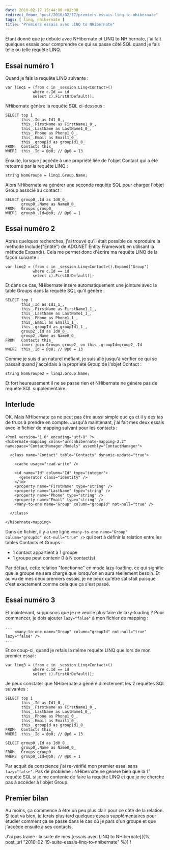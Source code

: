 ```yaml
---
date: 2010-02-17 15:44:00 +02:00
redirect_from: "post/2010/02/17/premiers-essais-linq-to-nhibernate"
tags: [ linq, nhibernate ]
title: "Premiers essais avec LINQ to NHibernate"
---
```


Étant donné que je débute avec NHibernate et LINQ to NHibernate, j'ai fait
quelques essais pour comprendre ce qui se passe côté SQL quand je fais telle ou
telle requête LINQ.

## Essai numéro 1

Quand je fais la requête LINQ suivante :

```
var linq1 = (from c in _session.Linq<Contact>()
            where c.Id == id
            select c).FirstOrDefault();
```

NHibernate génère la requête SQL ci-dessous :

```
SELECT top 1
       this_.Id as Id1_0_,
       this_.FirstName as FirstName1_0_,
       this_.LastName as LastName1_0_,
       this_.Phone as Phone1_0_,
       this_.Email as Email1_0_,
       this_.groupId as groupId1_0_
FROM   Contacts this_
WHERE  this_.Id = @p0; // @p0 = 13
```

Ensuite, lorsque j'accède à une propriété liée de l'objet Contact qui a été
retourné par la requête LINQ :

```
string NomGroupe = linq1.Group.Name;
```

Alors NHibernate va générer une seconde requête SQL pour charger l'objet
Group associé au contact :

```
SELECT group0_.Id as Id0_0_,
       group0_.Name as Name0_0_
FROM   Groups group0_
WHERE  group0_.Id=@p0; // @p0 = 1
```

## Essai numéro 2

Après quelques recherches, j'ai trouvé qu'il était possible de reproduire la
méthode Include("Entité") de ADO.NET Entity Framework en utilisant la méthode
Expand(). Cela me permet donc d'écrire ma requête LINQ de la façon
suivante :

```
var linq2 = (from c in _session.Linq<Contact>().Expand("Group")
            where c.Id == id
            select c).FirstOrDefault();
```

Et dans ce cas, NHibernate insère automatiquement une jointure avec la table
Groups dans la requête SQL qu'il génère :

```
SELECT top 1
       this_.Id as Id1_1_,
       this_.FirstName as FirstName1_1_,
       this_.LastName as LastName1_1_,
       this_.Phone as Phone1_1_,
       this_.Email as Email1_1_,
       this_.groupId as groupId1_1_,
       group2_.Id as Id0_0_,
       group2_.Name as Name0_0_
FROM   Contacts this_
       inner join Groups group2_ on this_.groupId=group2_.Id
WHERE  this_.Id = @p0; // @p0 = 13
```

Comme je suis d'un naturel méfiant, je suis allé jusqu'à vérifier ce qui se
passait quand j'accédais à la propriété Group de l'objet Contact :

```
string NomGroupe2 = linq2.Group.Name;
```

Et fort heureusement il ne se passe rien et NHibernate ne génère pas de
requête SQL supplémentaire.

## Interlude

OK. Mais NHibernate ça ne peut pas être aussi simple que ça et il y des tas
de trucs à prendre en compte. Jusqu'à maintenant, j'ai fait mes deux essais
avec le fichier de mapping suivant pour les contacts :

```
<?xml version="1.0" encoding="utf-8" ?>
<hibernate-mapping xmlns="urn:nhibernate-mapping-2.2" namespace="ContactManager.Models" assembly="ContactManager">

  <class name="Contact" table="Contacts" dynamic-update="true">

    <cache usage="read-write" />

    <id name="Id" column="Id" type="integer">
      <generator class="identity" />
    </id>
    <property name="FirstName" type="string" />
    <property name="LastName" type="string" />
    <property name="Phone" type="string" />
    <property name="Email" type="string" />
    <many-to-one name="Group" column="groupId" not-null="true" />

  </class>

</hibernate-mapping>
```

Dans ce fichier, il y a une ligne `<many-to-one name="Group"
column="groupId" not-null="true" />` qui sert à définir la relation
entre les tables Contacts et Groups :

* 1 contact appartient à 1 groupe
* 1 groupe peut contenir 0 à N contact(s)

Par défaut, cette relation "fonctionne" en mode lazy-loading, ce qui
signifie que le groupe ne sera chargé que lorsqu'on en aura réellement besoin.
Et au vu de mes deux premiers essais, je ne peux qu'être satisfait puisque
c'est exactement comme cela que ça s'est passé.

## Essai numéro 3

Et maintenant, supposons que je ne veuille plus faire de lazy-loading ?
Pour commencer, je dois ajouter `lazy="false"` à mon fichier de
mapping :

```
...
    <many-to-one name="Group" column="groupId" not-null="true" lazy="false" />
...
```

Et ce coup-ci, quand je refais la même requête LINQ que lors de mon premier
essai :

```
var linq3 = (from c in _session.Linq<Contact>()
            where c.Id == id
            select c).FirstOrDefault();
```

Je peux constater que NHibernate a généré directement les 2 requêtes SQL
suivantes :

```
SELECT top 1
       this_.Id as Id1_0_,
       this_.FirstName as FirstName1_0_,
       this_.LastName as LastName1_0_,
       this_.Phone as Phone1_0_,
       this_.Email as Email1_0_,
       this_.groupId as groupId1_0_
FROM   Contacts this_
WHERE  this_.Id = @p0; // @p0 = 13

SELECT group0_.Id as Id0_0_,
       group0_.Name as Name0_0_
FROM   Groups group0_
WHERE  group0_.Id=@p0; // @p0 = 1
```

Par acquit de conscience j'ai re-vérifié mon premier essai sans
`lazy="false"`. Pas de problème : NHibernate ne génère bien que
la 1° requête SQL si je me contente de faire la requête LINQ et que je ne
cherche pas à accéder à l'objet Group.

## Premier bilan

Au moins, ça commence à être un peu plus clair pour ce côté de la relation.
Si tout va bien, je ferais plus tard quelques essais supplémentaires pour
étudier comment ça se passe dans le cas où je pars d'un groupe et que j'accède
ensuite à ses contacts.

J'ai pas trainé : la suite de mes [essais avec LINQ to NHibernate]({% post_url "2010-02-19-suite-essais-linq-to-nhibernate" %}) !
